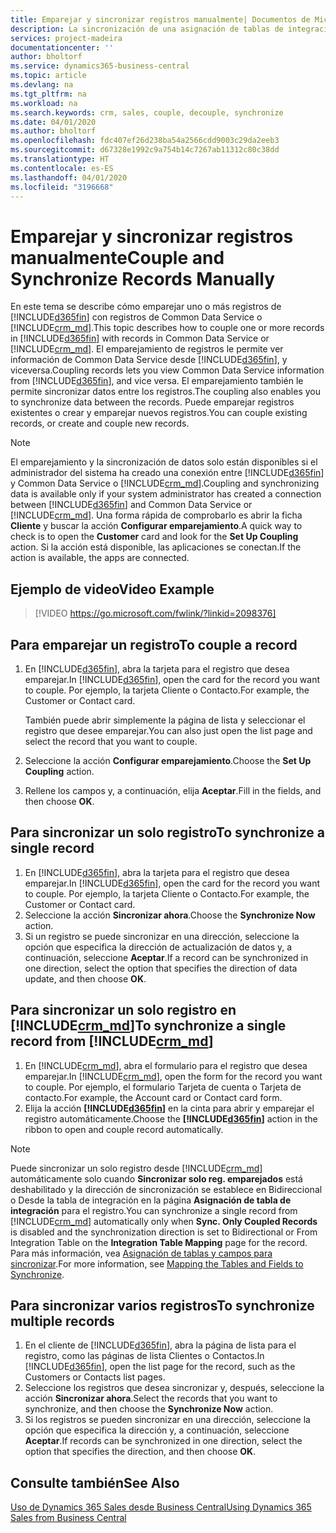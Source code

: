 ```yaml
---
title: Emparejar y sincronizar registros manualmente| Documentos de Microsoft
description: La sincronización de una asignación de tablas de integración permite la sincronización de datos de todos los registros de una tabla de Business Central y de la entidad de Dynamics 365 Sales que están emparejadas.
services: project-madeira
documentationcenter: ''
author: bholtorf
ms.service: dynamics365-business-central
ms.topic: article
ms.devlang: na
ms.tgt_pltfrm: na
ms.workload: na
ms.search.keywords: crm, sales, couple, decouple, synchronize
ms.date: 04/01/2020
ms.author: bholtorf
ms.openlocfilehash: fdc407ef26d238ba54a2566cdd9003c29da2eeb3
ms.sourcegitcommit: d67328e1992c9a754b14c7267ab11312c80c38dd
ms.translationtype: HT
ms.contentlocale: es-ES
ms.lasthandoff: 04/01/2020
ms.locfileid: "3196668"
---
```

# <a name="couple-and-synchronize-records-manually"></a><span data-ttu-id="949a5-103">Emparejar y sincronizar registros manualmente</span><span class="sxs-lookup"><span data-stu-id="949a5-103">Couple and Synchronize Records Manually</span></span>
<span data-ttu-id="949a5-104">En este tema se describe cómo emparejar uno o más registros de [!INCLUDE[d365fin](includes/d365fin_md.md)] con registros de Common Data Service o [!INCLUDE[crm_md](includes/crm_md.md)].</span><span class="sxs-lookup"><span data-stu-id="949a5-104">This topic describes how to couple one or more records in [!INCLUDE[d365fin](includes/d365fin_md.md)] with records in Common Data Service or [!INCLUDE[crm_md](includes/crm_md.md)].</span></span> <span data-ttu-id="949a5-105">El emparejamiento de registros le permite ver información de Common Data Service desde [!INCLUDE[d365fin](includes/d365fin_md.md)], y viceversa.</span><span class="sxs-lookup"><span data-stu-id="949a5-105">Coupling records lets you view Common Data Service information from [!INCLUDE[d365fin](includes/d365fin_md.md)], and vice versa.</span></span> <span data-ttu-id="949a5-106">El emparejamiento también le permite sincronizar datos entre los registros.</span><span class="sxs-lookup"><span data-stu-id="949a5-106">The coupling also enables you to synchronize data between the records.</span></span> <span data-ttu-id="949a5-107">Puede emparejar registros existentes o crear y emparejar nuevos registros.</span><span class="sxs-lookup"><span data-stu-id="949a5-107">You can couple existing records, or create and couple new records.</span></span>

> [!Note]
> <span data-ttu-id="949a5-108">El emparejamiento y la sincronización de datos solo están disponibles si el administrador del sistema ha creado una conexión entre [!INCLUDE[d365fin](includes/d365fin_md.md)] y Common Data Service o [!INCLUDE[crm_md](includes/crm_md.md)].</span><span class="sxs-lookup"><span data-stu-id="949a5-108">Coupling and synchronizing data is available only if your system administrator has created a connection between [!INCLUDE[d365fin](includes/d365fin_md.md)] and Common Data Service or [!INCLUDE[crm_md](includes/crm_md.md)].</span></span> <span data-ttu-id="949a5-109">Una forma rápida de comprobarlo es abrir la ficha **Cliente** y buscar la acción **Configurar emparejamiento**.</span><span class="sxs-lookup"><span data-stu-id="949a5-109">A quick way to check is to open the **Customer** card and look for the **Set Up Coupling** action.</span></span> <span data-ttu-id="949a5-110">Si la acción está disponible, las aplicaciones se conectan.</span><span class="sxs-lookup"><span data-stu-id="949a5-110">If the action is available, the apps are connected.</span></span>   

## <a name="video-example"></a><span data-ttu-id="949a5-111">Ejemplo de video</span><span class="sxs-lookup"><span data-stu-id="949a5-111">Video Example</span></span>

> [!VIDEO https://go.microsoft.com/fwlink/?linkid=2098376]

## <a name="to-couple-a-record"></a><span data-ttu-id="949a5-112">Para emparejar un registro</span><span class="sxs-lookup"><span data-stu-id="949a5-112">To couple a record</span></span>  
1.  <span data-ttu-id="949a5-113">En [!INCLUDE[d365fin](includes/d365fin_md.md)], abra la tarjeta para el registro que desea emparejar.</span><span class="sxs-lookup"><span data-stu-id="949a5-113">In [!INCLUDE[d365fin](includes/d365fin_md.md)], open the card for the record you want to couple.</span></span> <span data-ttu-id="949a5-114">Por ejemplo, la tarjeta Cliente o Contacto.</span><span class="sxs-lookup"><span data-stu-id="949a5-114">For example, the Customer or Contact card.</span></span>  

    <span data-ttu-id="949a5-115">También puede abrir simplemente la página de lista y seleccionar el registro que desee emparejar.</span><span class="sxs-lookup"><span data-stu-id="949a5-115">You can also just open the list page and select the record that you want to couple.</span></span>  

2.  <span data-ttu-id="949a5-116">Seleccione la acción **Configurar emparejamiento**.</span><span class="sxs-lookup"><span data-stu-id="949a5-116">Choose the **Set Up Coupling** action.</span></span>  
3.  <span data-ttu-id="949a5-117">Rellene los campos y, a continuación, elija **Aceptar**.</span><span class="sxs-lookup"><span data-stu-id="949a5-117">Fill in the fields, and then choose **OK**.</span></span>  

## <a name="to-synchronize-a-single-record"></a><span data-ttu-id="949a5-118">Para sincronizar un solo registro</span><span class="sxs-lookup"><span data-stu-id="949a5-118">To synchronize a single record</span></span>  
1.  <span data-ttu-id="949a5-119">En [!INCLUDE[d365fin](includes/d365fin_md.md)], abra la tarjeta para el registro que desea emparejar.</span><span class="sxs-lookup"><span data-stu-id="949a5-119">In [!INCLUDE[d365fin](includes/d365fin_md.md)], open the card for the record you want to couple.</span></span> <span data-ttu-id="949a5-120">Por ejemplo, la tarjeta Cliente o Contacto.</span><span class="sxs-lookup"><span data-stu-id="949a5-120">For example, the Customer or Contact card.</span></span>  
2.  <span data-ttu-id="949a5-121">Seleccione la acción **Sincronizar ahora**.</span><span class="sxs-lookup"><span data-stu-id="949a5-121">Choose the **Synchronize Now** action.</span></span>  
3.  <span data-ttu-id="949a5-122">Si un registro se puede sincronizar en una dirección, seleccione la opción que especifica la dirección de actualización de datos y, a continuación, seleccione **Aceptar**.</span><span class="sxs-lookup"><span data-stu-id="949a5-122">If a record can be synchronized in one direction, select the option that specifies the direction of data update, and then choose **OK**.</span></span>  

## <a name="to-synchronize-a-single-record-from-crm_md"></a><span data-ttu-id="949a5-123">Para sincronizar un solo registro en [!INCLUDE[crm_md](includes/crm_md.md)]</span><span class="sxs-lookup"><span data-stu-id="949a5-123">To synchronize a single record from [!INCLUDE[crm_md](includes/crm_md.md)]</span></span>  
1.  <span data-ttu-id="949a5-124">En [!INCLUDE[crm_md](includes/crm_md.md)], abra el formulario para el registro que desea emparejar.</span><span class="sxs-lookup"><span data-stu-id="949a5-124">In [!INCLUDE[crm_md](includes/crm_md.md)], open the form for the record you want to couple.</span></span> <span data-ttu-id="949a5-125">Por ejemplo, el formulario Tarjeta de cuenta o Tarjeta de contacto.</span><span class="sxs-lookup"><span data-stu-id="949a5-125">For example, the Account card or Contact card form.</span></span>  
2.  <span data-ttu-id="949a5-126">Elija la acción **[!INCLUDE[d365fin](includes/d365fin_md.md)]** en la cinta para abrir y emparejar el registro automáticamente.</span><span class="sxs-lookup"><span data-stu-id="949a5-126">Choose the **[!INCLUDE[d365fin](includes/d365fin_md.md)]** action in the ribbon to open and couple record automatically.</span></span>

> [!Note]
> <span data-ttu-id="949a5-127">Puede sincronizar un solo registro desde [!INCLUDE[crm_md](includes/crm_md.md)] automáticamente solo cuando **Sincronizar solo reg. emparejados** está deshabilitado y la dirección de sincronización se establece en Bidireccional o Desde la tabla de integración en la página **Asignación de tabla de integración** para el registro.</span><span class="sxs-lookup"><span data-stu-id="949a5-127">You can synchronize a single record from [!INCLUDE[crm_md](includes/crm_md.md)] automatically only when **Sync. Only Coupled Records** is disabled and the synchronization direction is set to Bidirectional or From Integration Table on the **Integration Table Mapping** page for the record.</span></span> <span data-ttu-id="949a5-128">Para más información, vea [Asignación de tablas y campos para sincronizar](admin-how-to-modify-table-mappings-for-synchronization.md#creating-new-records).</span><span class="sxs-lookup"><span data-stu-id="949a5-128">For more information, see [Mapping the Tables and Fields to Synchronize](admin-how-to-modify-table-mappings-for-synchronization.md#creating-new-records).</span></span>     

## <a name="to-synchronize-multiple-records"></a><span data-ttu-id="949a5-129">Para sincronizar varios registros</span><span class="sxs-lookup"><span data-stu-id="949a5-129">To synchronize multiple records</span></span>  
1.  <span data-ttu-id="949a5-130">En el cliente de [!INCLUDE[d365fin](includes/d365fin_md.md)], abra la página de lista para el registro, como las páginas de lista Clientes o Contactos.</span><span class="sxs-lookup"><span data-stu-id="949a5-130">In [!INCLUDE[d365fin](includes/d365fin_md.md)], open the list page for the record, such as the Customers or Contacts list pages.</span></span>  
2.  <span data-ttu-id="949a5-131">Seleccione los registros que desea sincronizar y, después, seleccione la acción **Sincronizar ahora**.</span><span class="sxs-lookup"><span data-stu-id="949a5-131">Select the records that you want to synchronize, and then choose the **Synchronize Now** action.</span></span>  
3.  <span data-ttu-id="949a5-132">Si los registros se pueden sincronizar en una dirección, seleccione la opción que especifica la dirección y, a continuación, seleccione **Aceptar**.</span><span class="sxs-lookup"><span data-stu-id="949a5-132">If records can be synchronized in one direction, select the option that specifies the direction, and then choose **OK**.</span></span>  

## <a name="see-also"></a><span data-ttu-id="949a5-133">Consulte también</span><span class="sxs-lookup"><span data-stu-id="949a5-133">See Also</span></span>  
[<span data-ttu-id="949a5-134">Uso de Dynamics 365 Sales desde Business Central</span><span class="sxs-lookup"><span data-stu-id="949a5-134">Using Dynamics 365 Sales from Business Central</span></span>](marketing-integrate-dynamicscrm.md)
